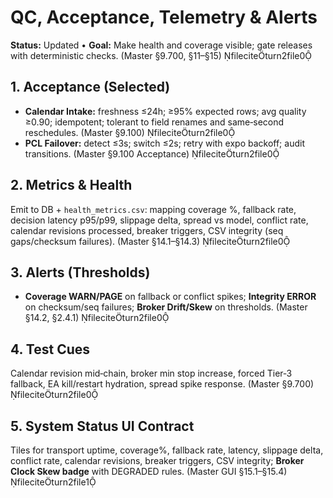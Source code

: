 # QC, Acceptance, Telemetry & Alerts

**Status:** Updated • **Goal:** Make health and coverage visible; gate releases with deterministic checks. (Master §9.700, §11–§15) fileciteturn2file0

## 1. Acceptance (Selected)
- **Calendar Intake:** freshness ≤24h; ≥95% expected rows; avg quality ≥0.90; idempotent; tolerant to field renames and same‑second reschedules. (Master §9.100) fileciteturn2file0  
- **PCL Failover:** detect ≤3s; switch ≤2s; retry with expo backoff; audit transitions. (Master §9.100 Acceptance) fileciteturn2file0

## 2. Metrics & Health
Emit to DB + `health_metrics.csv`: mapping coverage %, fallback rate, decision latency p95/p99, slippage delta, spread vs model, conflict rate, calendar revisions processed, breaker triggers, CSV integrity (seq gaps/checksum failures). (Master §14.1–§14.3) fileciteturn2file0

## 3. Alerts (Thresholds)
- **Coverage WARN/PAGE** on fallback or conflict spikes; **Integrity ERROR** on checksum/seq failures; **Broker Drift/Skew** on thresholds. (Master §14.2, §2.4.1) fileciteturn2file0

## 4. Test Cues
Calendar revision mid‑chain, broker min stop increase, forced Tier‑3 fallback, EA kill/restart hydration, spread spike response. (Master §9.700) fileciteturn2file0

## 5. System Status UI Contract
Tiles for transport uptime, coverage%, fallback rate, latency, slippage delta, conflict rate, calendar revisions, breaker triggers, CSV integrity; **Broker Clock Skew badge** with DEGRADED rules. (Master GUI §15.1–§15.4) fileciteturn2file1
